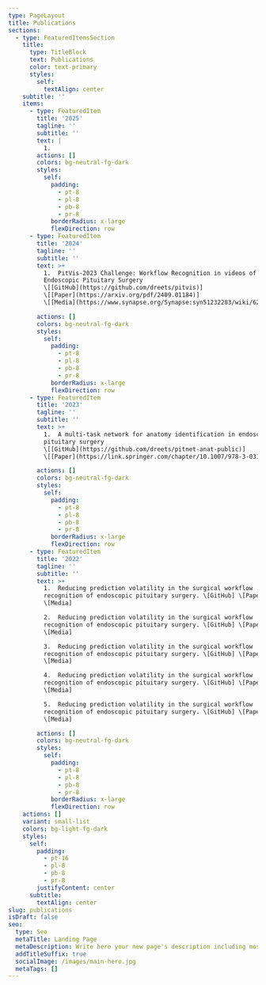 ```yaml
---
type: PageLayout
title: Publications
sections:
  - type: FeaturedItemsSection
    title:
      type: TitleBlock
      text: Publications
      color: text-primary
      styles:
        self:
          textAlign: center
    subtitle: ''
    items:
      - type: FeaturedItem
        title: '2025'
        tagline: ''
        subtitle: ''
        text: |
          1.
        actions: []
        colors: bg-neutral-fg-dark
        styles:
          self:
            padding:
              - pt-8
              - pl-8
              - pb-8
              - pr-8
            borderRadius: x-large
            flexDirection: row
      - type: FeaturedItem
        title: '2024'
        tagline: ''
        subtitle: ''
        text: >+
          1.  PitVis-2023 Challenge: Workflow Recognition in videos of
          Endoscopic Pituitary Surgery
          \[[GitHub](https://github.com/dreets/pitvis)]
          \[[Paper](https://arxiv.org/pdf/2409.01184)]
          \[[Media](https://www.synapse.org/Synapse:syn51232283/wiki/621581)]

        actions: []
        colors: bg-neutral-fg-dark
        styles:
          self:
            padding:
              - pt-8
              - pl-8
              - pb-8
              - pr-8
            borderRadius: x-large
            flexDirection: row
      - type: FeaturedItem
        title: '2023'
        tagline: ''
        subtitle: ''
        text: >+
          1.  A multi-task network for anatomy identification in endoscopic
          pituitary surgery
          \[[GitHub](https://github.com/dreets/pitnet-anat-public)]
          \[[Paper](https://link.springer.com/chapter/10.1007/978-3-031-43996-4_45)] 

        actions: []
        colors: bg-neutral-fg-dark
        styles:
          self:
            padding:
              - pt-8
              - pl-8
              - pb-8
              - pr-8
            borderRadius: x-large
            flexDirection: row
      - type: FeaturedItem
        title: '2022'
        tagline: ''
        subtitle: ''
        text: >+
          1.  Reducing prediction volatility in the surgical workflow
          recognition of endoscopic pituitary surgery. \[GitHub] \[Paper]
          \[Media]

          2.  Reducing prediction volatility in the surgical workflow
          recognition of endoscopic pituitary surgery. \[GitHub] \[Paper]
          \[Media]

          3.  Reducing prediction volatility in the surgical workflow
          recognition of endoscopic pituitary surgery. \[GitHub] \[Paper]
          \[Media]

          4.  Reducing prediction volatility in the surgical workflow
          recognition of endoscopic pituitary surgery. \[GitHub] \[Paper]
          \[Media]

          5.  Reducing prediction volatility in the surgical workflow
          recognition of endoscopic pituitary surgery. \[GitHub] \[Paper]
          \[Media]

        actions: []
        colors: bg-neutral-fg-dark
        styles:
          self:
            padding:
              - pt-8
              - pl-8
              - pb-8
              - pr-8
            borderRadius: x-large
            flexDirection: row
    actions: []
    variant: small-list
    colors: bg-light-fg-dark
    styles:
      self:
        padding:
          - pt-16
          - pl-8
          - pb-8
          - pr-8
        justifyContent: center
      subtitle:
        textAlign: center
slug: publications
isDraft: false
seo:
  type: Seo
  metaTitle: Landing Page
  metaDescription: Write here your new page's description including most relevant keywords.
  addTitleSuffix: true
  socialImage: /images/main-hero.jpg
  metaTags: []
---
```

